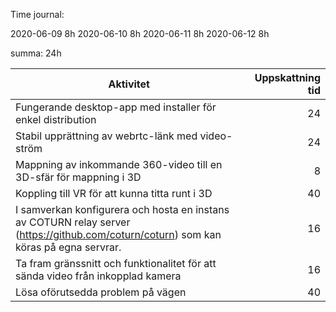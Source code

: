Time journal:

2020-06-09  8h
2020-06-10  8h
2020-06-11  8h
2020-06-12  8h

summa: 24h

| Aktivitet                                                     | Uppskattning tid|
| ---                                                           | ---:            | 
| Fungerande desktop-app med installer för enkel distribution   | 24 
| Stabil upprättning av webrtc-länk med video-ström             | 24 
| Mappning av inkommande 360-video till en 3D-sfär för mappning i 3D | 8 
| Koppling till VR för att kunna titta runt i 3D                | 40 
| I samverkan konfigurera och hosta en instans av COTURN relay server (https://github.com/coturn/coturn) som kan köras på egna servrar.                          | 16 
| Ta fram gränssnitt och funktionalitet för att sända video från inkopplad kamera | 16 
| Lösa oförutsedda problem på vägen                             | 40 

